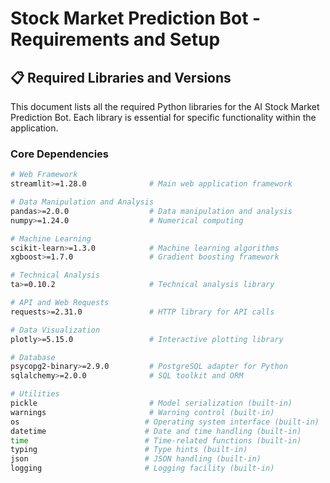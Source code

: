 # Stock Market Prediction Bot - Requirements and Setup

## 📋 Required Libraries and Versions

This document lists all the required Python libraries for the AI Stock Market Prediction Bot. Each library is essential for specific functionality within the application.

### Core Dependencies

```bash
# Web Framework
streamlit>=1.28.0              # Main web application framework

# Data Manipulation and Analysis
pandas>=2.0.0                  # Data manipulation and analysis
numpy>=1.24.0                  # Numerical computing

# Machine Learning
scikit-learn>=1.3.0            # Machine learning algorithms
xgboost>=1.7.0                 # Gradient boosting framework

# Technical Analysis
ta>=0.10.2                     # Technical analysis library

# API and Web Requests
requests>=2.31.0               # HTTP library for API calls

# Data Visualization
plotly>=5.15.0                 # Interactive plotting library

# Database
psycopg2-binary>=2.9.0         # PostgreSQL adapter for Python
sqlalchemy>=2.0.0              # SQL toolkit and ORM

# Utilities
pickle                         # Model serialization (built-in)
warnings                       # Warning control (built-in)
os                            # Operating system interface (built-in)
datetime                      # Date and time handling (built-in)
time                          # Time-related functions (built-in)
typing                        # Type hints (built-in)
json                          # JSON handling (built-in)
logging                       # Logging facility (built-in)
